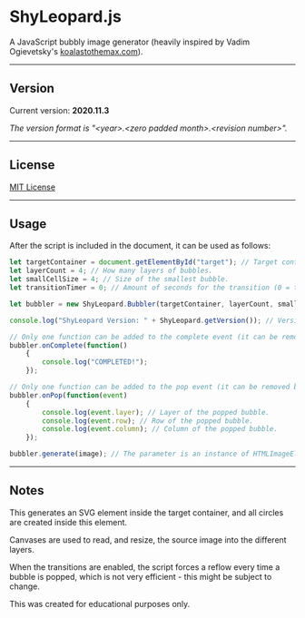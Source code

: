 # ShyLeopard.js
A JavaScript bubbly image generator (heavily inspired by Vadim Ogievetsky's [koalastothemax.com](https://koalastothemax.com/)).

---

## Version
Current version: **2020.11.3**

*The version format is &quot;&lt;year&gt;.&lt;zero padded month&gt;.&lt;revision number&gt;&quot;.*

---

## License
[MIT License](LICENSE.md)

---

## Usage
After the script is included in the document, it can be used as follows:
```JavaScript
let targetContainer = document.getElementById("target"); // Target container for the SVG element.
let layerCount = 4; // How many layers of bubbles.
let smallCellSize = 4; // Size of the smallest bubble.
let transitionTimer = 0; // Amount of seconds for the transition (0 = transitions disabled).

let bubbler = new ShyLeopard.Bubbler(targetContainer, layerCount, smallCellSize, transitionTimer);

console.log("ShyLeopard Version: " + ShyLeopard.getVersion()); // Version string (for example: "2020.11.1").

// Only one function can be added to the complete event (it can be removed by passing null to the function).
bubbler.onComplete(function()
	{
		console.log("COMPLETED!");
	});

// Only one function can be added to the pop event (it can be removed by passing null to the function).
bubbler.onPop(function(event)
	{
		console.log(event.layer); // Layer of the popped bubble.
		console.log(event.row); // Row of the popped bubble.
		console.log(event.column); // Column of the popped bubble.
	});

bubbler.generate(image); // The parameter is an instance of HTMLImageElement (and must be created before this call).
```

---

## Notes
This generates an SVG element inside the target container, and all circles are created inside this element.

Canvases are used to read, and resize, the source image into the different layers.

When the transitions are enabled, the script forces a reflow every time a bubble is popped, which is not very efficient - this might be subject to change.

This was created for educational purposes only.